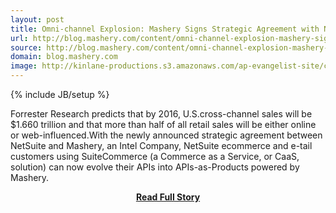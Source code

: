 ```yaml
---
layout: post
title: Omni-channel Explosion: Mashery Signs Strategic Agreement with NetSuite   
url: http://blog.mashery.com/content/omni-channel-explosion-mashery-signs-strategic-agreement-netsuite
source: http://blog.mashery.com/content/omni-channel-explosion-mashery-signs-strategic-agreement-netsuite
domain: blog.mashery.com
image: http://kinlane-productions.s3.amazonaws.com/ap-evangelist-site/curated/screenshots/9352_api500_com.png
---
```

{% include JB/setup %}<p>Forrester Research predicts that by 2016, U.S.cross-channel sales will be $1.660 trillion and that more than half of all retail sales will be either online or web-influenced.With the newly announced strategic agreement between NetSuite and Mashery, an Intel Company, NetSuite ecommerce and e-tail customers using SuiteCommerce (a Commerce as a Service, or CaaS, solution) can now evolve their APIs into APIs-as-Products powered by Mashery.</p>
<center><p><a href="http://blog.mashery.com/content/omni-channel-explosion-mashery-signs-strategic-agreement-netsuite" style='padding:25px; font-sze:18px; font-weight: bold;'>Read Full Story</a></p></center>
